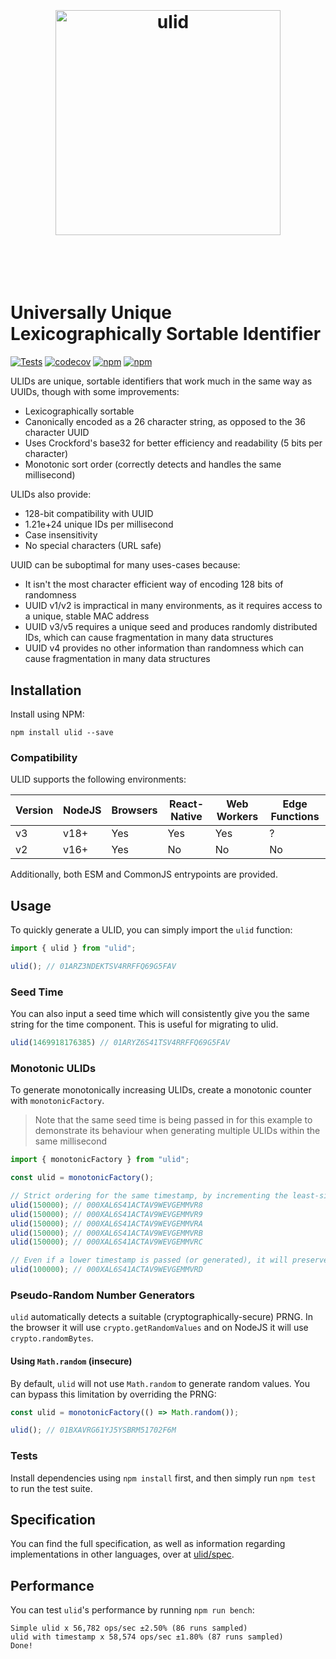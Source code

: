<h1 align="center">
	<br>
	<br>
	<img width="360" src="logo.png" alt="ulid">
	<br>
	<br>
	<br>
</h1>

# Universally Unique Lexicographically Sortable Identifier

[![Tests](https://github.com/ulid/javascript/actions/workflows/test.yml/badge.svg)](https://github.com/ulid/javascript/actions/workflows/test.yml)
[![codecov](https://codecov.io/gh/ulid/javascript/branch/master/graph/badge.svg)](https://codecov.io/gh/ulid/javascript)
[![npm](https://img.shields.io/npm/dm/ulid.svg)](https://www.npmjs.com/package/ulid) [![npm](https://img.shields.io/npm/dy/ulid)](https://www.npmjs.com/package/ulid)

ULIDs are unique, sortable identifiers that work much in the same way as UUIDs, though with some improvements:

 * Lexicographically sortable
 * Canonically encoded as a 26 character string, as opposed to the 36 character UUID
 * Uses Crockford's base32 for better efficiency and readability (5 bits per character)
 * Monotonic sort order (correctly detects and handles the same millisecond)

ULIDs also provide:

 * 128-bit compatibility with UUID
 * 1.21e+24 unique IDs per millisecond
 * Case insensitivity
 * No special characters (URL safe)

UUID can be suboptimal for many uses-cases because:

- It isn't the most character efficient way of encoding 128 bits of randomness
- UUID v1/v2 is impractical in many environments, as it requires access to a unique, stable MAC address
- UUID v3/v5 requires a unique seed and produces randomly distributed IDs, which can cause fragmentation in many data structures
- UUID v4 provides no other information than randomness which can cause fragmentation in many data structures

## Installation

Install using NPM:

```shell
npm install ulid --save
```

### Compatibility

ULID supports the following environments:

| Version   | NodeJS    | Browsers      | React-Native  | Web Workers   | Edge Functions    |
|-----------|-----------|---------------|---------------|---------------|-------------------|
| v3        | v18+      | Yes           | Yes           | Yes           | ?                 |
| v2        | v16+      | Yes           | No            | No            | No                |

Additionally, both ESM and CommonJS entrypoints are provided.

## Usage

To quickly generate a ULID, you can simply import the `ulid` function:

```typescript
import { ulid } from "ulid";

ulid(); // 01ARZ3NDEKTSV4RRFFQ69G5FAV
```

### Seed Time

You can also input a seed time which will consistently give you the same string for the time component. This is useful for migrating to ulid.

```typescript
ulid(1469918176385) // 01ARYZ6S41TSV4RRFFQ69G5FAV
```

### Monotonic ULIDs

To generate monotonically increasing ULIDs, create a monotonic counter with `monotonicFactory`.

> Note that the same seed time is being passed in for this example to demonstrate its behaviour when generating multiple ULIDs within the same millisecond

```typescript
import { monotonicFactory } from "ulid";

const ulid = monotonicFactory();

// Strict ordering for the same timestamp, by incrementing the least-significant random bit by 1
ulid(150000); // 000XAL6S41ACTAV9WEVGEMMVR8
ulid(150000); // 000XAL6S41ACTAV9WEVGEMMVR9
ulid(150000); // 000XAL6S41ACTAV9WEVGEMMVRA
ulid(150000); // 000XAL6S41ACTAV9WEVGEMMVRB
ulid(150000); // 000XAL6S41ACTAV9WEVGEMMVRC

// Even if a lower timestamp is passed (or generated), it will preserve sort order
ulid(100000); // 000XAL6S41ACTAV9WEVGEMMVRD
```

### Pseudo-Random Number Generators

`ulid` automatically detects a suitable (cryptographically-secure) PRNG. In the browser it will use `crypto.getRandomValues` and on NodeJS it will use `crypto.randomBytes`.

#### Using `Math.random` (insecure)

By default, `ulid` will not use `Math.random` to generate random values. You can bypass this limitation by overriding the PRNG:

```typescript
const ulid = monotonicFactory(() => Math.random());

ulid(); // 01BXAVRG61YJ5YSBRM51702F6M
```

### Tests

Install dependencies using `npm install` first, and then simply run `npm test` to run the test suite.

## Specification

You can find the full specification, as well as information regarding implementations in other languages, over at [ulid/spec](https://github.com/ulid/spec).

## Performance

You can test `ulid`'s performance by running `npm run bench`:

```
Simple ulid x 56,782 ops/sec ±2.50% (86 runs sampled)
ulid with timestamp x 58,574 ops/sec ±1.80% (87 runs sampled)
Done!
```
